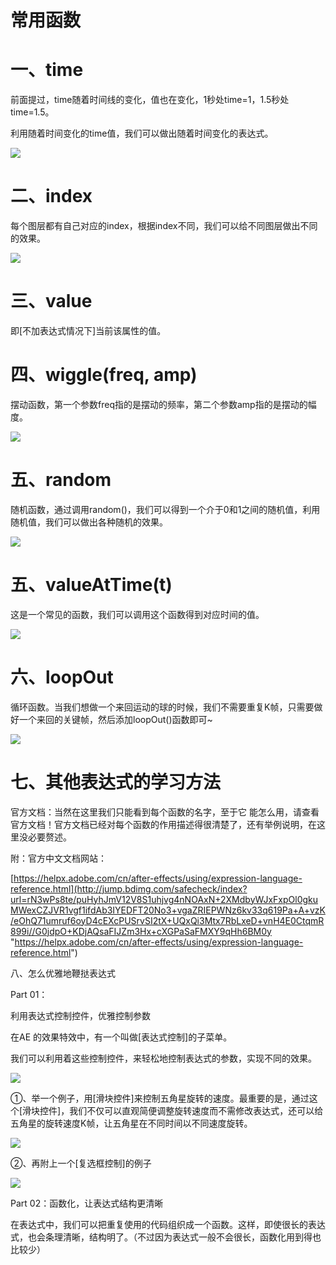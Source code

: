 # 常用函数

# 一、time

前面提过，time随着时间线的变化，值也在变化，1秒处time=1，1.5秒处time=1.5。

利用随着时间变化的time值，我们可以做出随着时间变化的表达式。

![](https://qhdtc.oss-cn-chengdu.aliyuncs.com/obsidian/49d1c03feb00562ddcbf68f8ea934d7f_noJeNkjE_V.gif)

# 二、index

每个图层都有自己对应的index，根据index不同，我们可以给不同图层做出不同的效果。

![](https://qhdtc.oss-cn-chengdu.aliyuncs.com/obsidian/cd016ae5584c63467215180d2caf3835_VPU04v-xhf.gif)

# 三、value

即\[不加表达式情况下]当前该属性的值。

# 四、wiggle(freq, amp)

摆动函数，第一个参数freq指的是摆动的频率，第二个参数amp指的是摆动的幅度。

![](https://qhdtc.oss-cn-chengdu.aliyuncs.com/obsidian/565b2f15451c946fb1b36592719a92a4_0rD_K1xVhj.gif)

# 五、random

随机函数，通过调用random()，我们可以得到一个介于0和1之间的随机值，利用随机值，我们可以做出各种随机的效果。

![](https://qhdtc.oss-cn-chengdu.aliyuncs.com/obsidian/655ec1042c80d857fb0df3b33a8bd8d4_IdGYyBzrfu.gif)

# 五、valueAtTime(t)

这是一个常见的函数，我们可以调用这个函数得到对应时间的值。

![](https://qhdtc.oss-cn-chengdu.aliyuncs.com/obsidian/7db0ddb5db288cb791562e75d3e8b52a_zuyryrmvt8.gif)

# 六、loopOut

循环函数。当我们想做一个来回运动的球的时候，我们不需要重复K帧，只需要做好一个来回的关键帧，然后添加loopOut()函数即可\~

![](https://qhdtc.oss-cn-chengdu.aliyuncs.com/obsidian/8af48c510613a614caf0dfcf2ed1d9ba_GxSoz8gtHf.gif)

# 七、其他表达式的学习方法

官方文档：当然在这里我们只能看到每个函数的名字，至于它 能怎么用，请查看官方文档！官方文档已经对每个函数的作用描述得很清楚了，还有举例说明，在这里没必要赘述。

附：官方中文文档网站：

[https://helpx.adobe.com/cn/after-effects/using/expression-language-reference.html](http://jump.bdimg.com/safecheck/index?url=rN3wPs8te/puHyhJmV12V8S1uhjvg4nNOAxN+2XMdbyWJxFxpOl0gkuMWexCZJVR1vgf1ifdAb3IYEDFT20No3+vgaZRIEPWNz6kv33q619Pa+A+vzK/eOhQ71umruf6oyD4cEXcPUSrvSI2tX+UQxQi3Mtx7RbLxeD+vnH4E0CtqmR899i//G0jdpO+KDjAQsaFIJZm3Hx+cXGPaSaFMXY9qHh6BM0y "https://helpx.adobe.com/cn/after-effects/using/expression-language-reference.html")

八、怎么优雅地鞭挞表达式

Part 01：

利用表达式控制控件，优雅控制参数

在AE 的效果特效中，有一个叫做\[表达式控制]的子菜单。

我们可以利用着这些控制控件，来轻松地控制表达式的参数，实现不同的效果。

![](https://qhdtc.oss-cn-chengdu.aliyuncs.com/obsidian/cbf625589c1aef614154ed7fe3f37eba_6kAbfPmcjE.jpeg)

①、举一个例子，用\[滑块控件]来控制五角星旋转的速度。最重要的是，通过这个\[滑块控件]，我们不仅可以直观简便调整旋转速度而不需修改表达式，还可以给五角星的旋转速度K帧，让五角星在不同时间以不同速度旋转。

![](https://qhdtc.oss-cn-chengdu.aliyuncs.com/obsidian/dd276f7eb3cd5037df6b827a63d85e0b_deoIeY9oCs.gif)

②、再附上一个\[复选框控制]的例子

![](https://qhdtc.oss-cn-chengdu.aliyuncs.com/obsidian/7854cd158b5c2b4665ed93792ba7a7d8_cQWl-e-8JU.gif)

Part 02：函数化，让表达式结构更清晰

在表达式中，我们可以把重复使用的代码组织成一个函数。这样，即使很长的表达式，也会条理清晰，结构明了。（不过因为表达式一般不会很长，函数化用到得也比较少）
